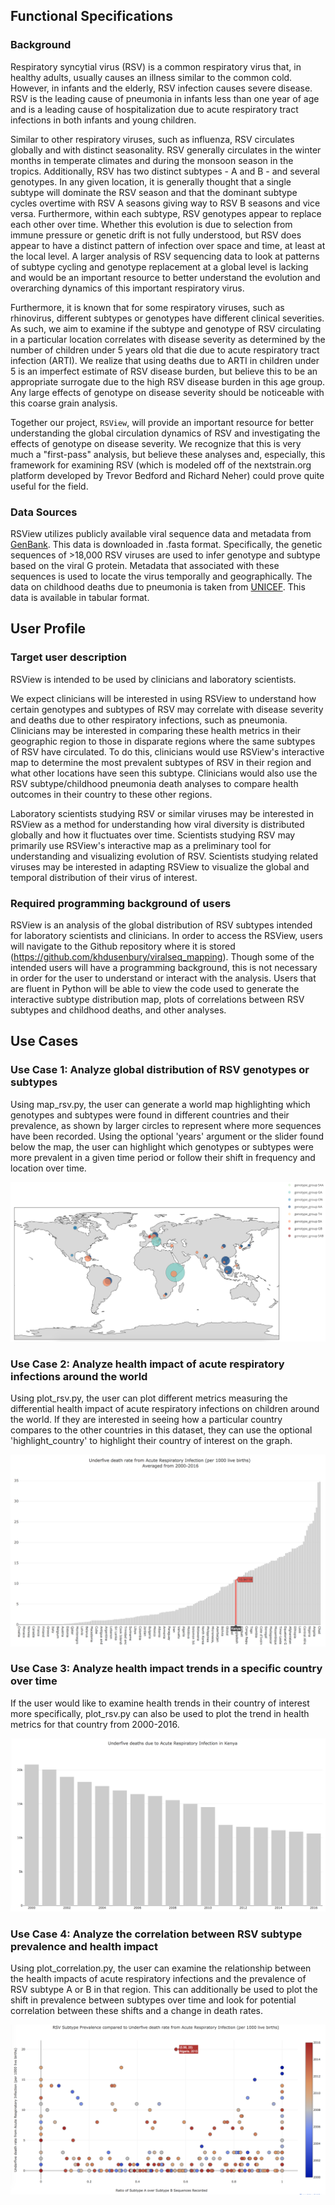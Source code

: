 ## Functional Specifications
 
### Background

Respiratory syncytial virus (RSV) is a common respiratory virus that, in healthy adults, usually causes an illness similar to the common cold. However, in infants and the elderly, RSV infection causes severe disease. RSV is the leading cause of pneumonia in infants less than one year of age and is a leading cause of hospitalization due to acute respiratory tract infections in both infants and young children. 

Similar to other respiratory viruses, such as influenza, RSV circulates globally and with distinct seasonality. RSV generally circulates in the winter months in temperate climates and during the monsoon season in the tropics. Additionally, RSV has two distinct subtypes - A and B - and several genotypes. In any given location, it is generally thought that a single subtype will dominate the RSV season and that the dominant subtype cycles overtime with RSV A seasons giving way to RSV B seasons and vice versa. Furthermore, within each subtype, RSV genotypes appear to replace each other over time. Whether this evolution is due to selection from immune pressure or genetic drift is not fully understood, but RSV does appear to have a distinct pattern of infection over space and time, at least at the local level. A larger analysis of RSV sequencing data to look at patterns of subtype cycling and genotype replacement at a global level is lacking and would be an important resource to better understand the evolution and overarching dynamics of this important respiratory virus. 

Furthermore, it is known that for some respiratory viruses, such as rhinovirus, different subtypes or genotypes have different clinical severities. As such, we aim to examine if the subtype and genotype of RSV circulating in a particular location correlates with disease severity as determined by the number of children under 5 years old that die due to acute respiratory tract infection (ARTI). We realize that using deaths due to ARTI in children under 5 is an imperfect estimate of RSV disease burden, but believe this to be an appropriate surrogate due to the high RSV disease burden in this age group. Any large effects of genotype on disease severity should be noticeable with this coarse grain analysis.

Together our project, `RSView`, will provide an important resource for better understanding the global circulation dynamics of RSV and investigating the effects of genotype on disease severity. We recognize that this is very much a "first-pass" analysis, but believe these analyses and, especially, this framework for examining RSV (which is modeled off of the nextstrain.org platform developed by Trevor Bedford and Richard Neher) could prove quite useful for the field.

### Data Sources

RSView utilizes publicly available viral sequence data and metadata from
[GenBank](https://www.ncbi.nlm.nih.gov/genbank/). This data is downloaded in .fasta format. Specifically, the genetic
sequences of >18,000 RSV viruses are used to infer genotype and subtype based on the viral G protein.
Metadata that associated with these sequences is used to locate the virus temporally and geographically. The data on
childhood deaths due to pneumonia is taken from [UNICEF](https://data.unicef.org/topic/child-health/pneumonia/). This
data is available in tabular format.


## User Profile 

### Target user description

RSView is intended to be used by clinicians and laboratory scientists.

We expect clinicians will be interested in using RSView to understand how certain genotypes and subtypes of RSV may
correlate with disease severity and deaths due to other respiratory infections, such as pneumonia. Clinicians may be
interested in comparing these health metrics in their geographic region to those in disparate regions where the same
subtypes of RSV have circulated. To do this, clinicians would use RSView's interactive map to determine the most
prevalent subtypes of RSV in their region and what other locations have seen this subtype. Clinicians would also use the
RSV subtype/childhood pneumonia death analyses to compare health outcomes in their country to these other regions.

Laboratory scientists studying RSV or similar viruses may be interested in RSView as a method for understanding how
viral diversity is distributed globally and how it fluctuates over time. Scientists studying RSV may primarily use
RSView's interactive map as a preliminary tool for understanding and visualizing evolution of RSV. Scientists studying
related viruses may be interested in adapting RSView to visualize the global and temporal distribution of their virus of
interest. 

### Required programming background of users

RSView is an analysis of the global distribution of RSV subtypes intended for laboratory scientists and clinicians. In
order to access the RSView, users will navigate to the Github repository where it is stored
(https://github.com/khdusenbury/viralseq_mapping). Though some of the intended users will have a programming background,
this is not necessary in order for the user to understand or interact with the analysis. Users that are fluent in Python
will be able to view the code used to generate the interactive subtype distribution map, plots of correlations between
RSV subtypes and childhood deaths, and other analyses. 

## Use Cases

### Use Case 1: Analyze global distribution of RSV genotypes or subtypes

Using map_rsv.py, the user can generate a world map highlighting which genotypes and subtypes were found in different countries and their prevalence, as shown by larger circles to represent where more sequences have been recorded. Using the optional 'years' argument or the slider found below the map, the user can highlight which genotypes or subtypes were more prevalent in a given time period or follow their shift in frequency and location over time.

![alt text](../examples/maprsv_2011.png)

### Use Case 2: Analyze health impact of acute respiratory infections around the world

Using plot_rsv.py, the user can plot different metrics measuring the differential health impact of acute respiratory infections on children around the world. If they are interested in seeing how a particular country compares to the other countries in this dataset, they can use the optional 'highlight_country' to highlight their country of interest on the graph.

![alt text](../examples/rsvplot_highlight.png)

### Use Case 3: Analyze health impact trends in a specific country over time

If the user would like to examine health trends in their country of interest more specifically, plot_rsv.py can also be used to plot the trend in health metrics for that country from 2000-2016.

![alt text](../examples/rsvplot_time.png)

### Use Case 4: Analyze the correlation between RSV subtype prevalence and health impact

Using plot_correlation.py, the user can examine the relationship between the health impacts of acute respiratory infections and the prevalence of RSV subtype A or B in that region. This can additionally be used to plot the shift in prevalence between subtypes over time and look for potential correlation between these shifts and a change in death rates.

![alt text](../examples/correlation_year.png)
